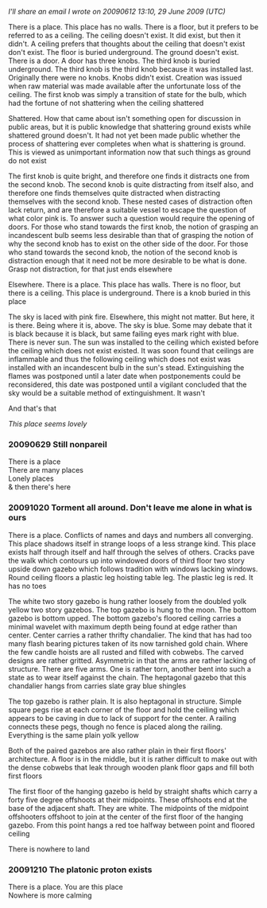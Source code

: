 *I'll share an email I wrote on 20090612 13:10, 29 June 2009 (UTC)*

There is a place. This place has no walls. There is a floor, but it prefers to be referred to as a ceiling. The ceiling doesn't exist. It did exist, but then it didn't. A ceiling prefers that thoughts about the ceiling that doesn't exist don't exist. The floor is buried underground. The ground doesn't exist. There is a door. A door has three knobs. The third knob is buried underground. The third knob is the third knob because it was installed last. Originally there were no knobs. Knobs didn't exist. Creation was issued when raw material was made available after the unfortunate loss of the ceiling. The first knob was simply a transition of state for the bulb, which had the fortune of not shattering when the ceiling shattered

Shattered. How that came about isn't something open for discussion in public areas, but it is public knowledge that shattering ground exists while shattered ground doesn't. It had not yet been made public whether the process of shattering ever completes when what is shattering is ground. This is viewed as unimportant information now that such things as ground do not exist

The first knob is quite bright, and therefore one finds it distracts one from the second knob. The second knob is quite distracting from itself also, and therefore one finds themselves quite distracted when distracting themselves with the second knob. These nested cases of distraction often lack return, and are therefore a suitable vessel to escape the question of what color pink is. To answer such a question would require the opening of doors. For those who stand towards the first knob, the notion of grasping an incandescent bulb seems less desirable than that of grasping the notion of why the second knob has to exist on the other side of the door. For those who stand towards the second knob, the notion of the second knob is distraction enough that it need not be more desirable to be what is done. Grasp not distraction, for that just ends elsewhere

Elsewhere. There is a place. This place has walls. There is no floor, but there is a ceiling. This place is underground. There is a knob buried in this place

The sky is laced with pink fire. Elsewhere, this might not matter. But here, it is there. Being where it is, above. The sky is blue. Some may debate that it is black because it is black, but same failing eyes mark right with blue. There is never sun. The sun was installed to the ceiling which existed before the ceiling which does not exist existed. It was soon found that ceilings are inflammable and thus the following ceiling which does not exist was installed with an incandescent bulb in the sun's stead. Extinguishing the flames was postponed until a later date when postponements could be reconsidered, this date was postponed until a vigilant concluded that the sky would be a suitable method of extinguishment. It wasn't

And that's that

*This place seems lovely*

### 20090629 Still nonpareil

There is a place<br>
There are many places<br>
Lonely places<br>
& then there's here<br>

### 20091020 Torment all around. Don't leave me alone in what is ours
There is a place. Conflicts of names and days and numbers all converging. This place shadows itself in strange loops of a less strange kind. This place exists half through itself and half through the selves of others. Cracks pave the walk which contours up into windowed doors of third floor two story upside down gazebo which follows tradition with windows lacking windows. Round ceiling floors a plastic leg hoisting table leg. The plastic leg is red. It has no toes

The white two story gazebo is hung rather loosely from the doubled yolk yellow two story gazebos. The top gazebo is hung to the moon. The bottom gazebo is bottom upped. The bottom gazebo's floored ceiling carries a minimal wavelet with maximum depth being found at edge rather than center. Center carries a rather thrifty chandalier. The kind that has had too many flash bearing pictures taken of its now tarnished gold chain. Where the few candle hoists are all rusted and filled with cobwebs. The carved designs are rather gritted. Asymmetric in that the arms are rather lacking of structure. There are five arms. One is rather torn, another bent into such a state as to wear itself against the chain. The heptagonal gazebo that this chandalier hangs from carries slate gray blue shingles

The top gazebo is rather plain. It is also heptagonal in structure. Simple square pegs rise at each corner of the floor and hold the ceiling which appears to be caving in due to lack of support for the center. A railing connects these pegs, though no fence is placed along the railing. Everything is the same plain yolk yellow

Both of the paired gazebos are also rather plain in their first floors' architecture. A floor is in the middle, but it is rather difficult to make out with the dense cobwebs that leak through wooden plank floor gaps and fill both first floors

The first floor of the hanging gazebo is held by straight shafts which carry a forty five degree offshoots at their midpoints. These offshoots end at the base of the adjacent shaft. They are white. The midpoints of the midpoint offshooters offshoot to join at the center of the first floor of the hanging gazebo. From this point hangs a red toe halfway between point and floored ceiling

There is nowhere to land
### 20091210 The platonic proton exists

There is a place. You are this place<br>
Nowhere is more calming<br>

